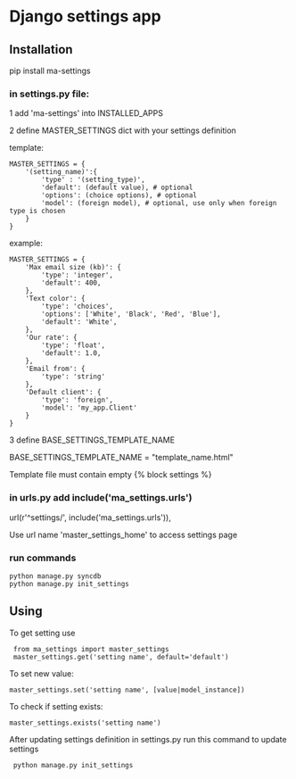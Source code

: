 # Django settings app

## Installation

pip install ma-settings

### in settings.py file:

1 add 'ma-settings' into INSTALLED_APPS

2 define MASTER_SETTINGS dict with your settings definition

template:

    MASTER_SETTINGS = {
        '(setting_name)':{
            'type' : '(setting_type)',
            'default': (default value), # optional
            'options': (choice options), # optional
            'model': (foreign model), # optional, use only when foreign type is chosen
        }
    }

example:

    MASTER_SETTINGS = {
        'Max email size (kb)': {
            'type': 'integer',
            'default': 400,
        },
        'Text color': {
            'type': 'choices',
            'options': ['White', 'Black', 'Red', 'Blue'],
            'default': 'White',
        },
        'Our rate': {
            'type': 'float',
            'default': 1.0,
        },
        'Email from': {
            'type': 'string'
        },
        'Default client': {
            'type': 'foreign',
            'model': 'my_app.Client'
        }
    }

3 define BASE_SETTINGS_TEMPLATE_NAME

BASE_SETTINGS_TEMPLATE_NAME = "template_name.html"

Template file must contain empty {% block settings %}


### in urls.py add include('ma_settings.urls')

url(r'^settings/', include('ma_settings.urls')),

Use url name 'master_settings_home' to access settings page

### run commands

    python manage.py syncdb
    python manage.py init_settings



## Using

To get setting use

     from ma_settings import master_settings
     master_settings.get('setting name', default='default')

To set new value:

    master_settings.set('setting name', [value|model_instance])

To check if setting exists:

    master_settings.exists('setting name')

After updating settings definition in settings.py run this command to update settings

     python manage.py init_settings

